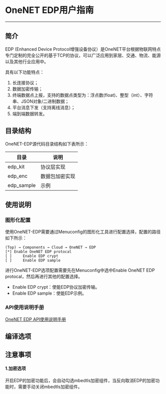 # OneNET EDP用户指南

------

## 简介

EDP (Enhanced Device Protocol增强设备协议）是OneNET平台根据物联网特点专门定制的完全公开的基于TCP的协议，可以广泛应用到家居、交通、物流、能源以及其他行业应用中。

具有以下功能特点：

1. 长连接协议；
2. 数据加密传输；
3. 终端数据点上报，支持的数据点类型为：浮点数(float)、整型（int）、字符串、JSON对象/二进制数据；
4. 平台消息下发（支持离线消息）；
5. 端到端数据转发。

## 目录结构

OneNET-EDP源代码目录结构如下表所示：

| 目录       | 说明           |
| ---------- | -------------- |
| edp_kit    | 协议层实现     |
| edp_enc    | 数据包加密实现 |
| edp_sample | 示例           |

## 使用说明

### 图形化配置

使用OneNET-EDP需要通过Menuconfig的图形化工具进行配置选择，配置的路径如下所示：

```
(Top) → Components → Cloud → OneNET → EDP
[*] Enable OneNET EDP protocal
[ ]     Enable EDP crypt
[ ]     Enable EDP sample
```

进行OneNET-EDP选项配置需要先在Menuconfig中选中Enable OneNET EDP protocal，然后再进行其他的配置选择。

- Enable EDP crypt：使能EDP协议加密传输。
- Enable EDP sample：使能EDP示例。

### API使用说明手册

[OneNET EDP API使用说明手册](doc/onenet_edp_api.md)

## 编译选项

## 注意事项

#### 1.加密选项

开启EDP的加密功能后，会自动勾选mbedtls加密组件，当反向取消EDP的加密功能时，需要手动关闭mbedtls加密组件。




